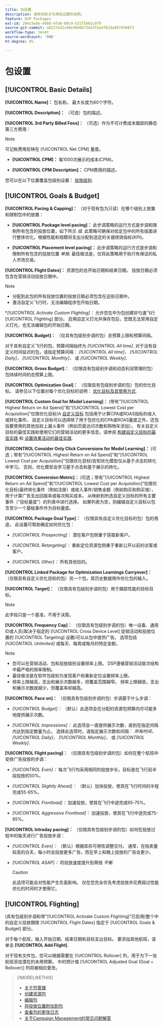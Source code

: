 ```yaml
---
title: 包设置
description: 请参阅有关可用包设置的说明。
feature: DSP Packages
exl-id: 20ec5e8e-4980-4fa0-80c9-531f5b02c0f9
source-git-commit: a8227e42c49e30d6b73daf51e4f62da05f6508f3
workflow-type: tm+mt
source-wordcount: '996'
ht-degree: 0%

---
```


# 包设置

## [!UICONTROL Basic Details]

**[!UICONTROL Name]：** 包名称。 最大长度为60个字符。

**[!UICONTROL Description]：** （可选）包的描述。

**[!UICONTROL 3rd Party Billed Fees]：** （可选）作为不可计费成本跟踪的静态第三方费用：

>[!NOTE]
>
>可记帐费用反映在 [!UICONTROL Net CPM] 量度。
>
* **[!UICONTROL CPM]：** 每1000次展示的成本(CPM)。

* **[!UICONTROL CPM Description]：** CPM费用的描述。

您可以在以下位置覆盖包级别设置： [投放级别](/help/dsp/campaign-management/placements/placement-settings.md).

## [!UICONTROL Goals & Budget]

**[!UICONTROL Pacing & Capping]：** （对于现有包为只读）在哪个级别上放置和限制包中的放置：

* **[!UICONTROL Package level pacing]：** 此步调策略的运行方式是步调和限制所有包含的投放位置，如下所示 *组*. 此策略可确保对给定包中的所有版面进行整体优化，根据性能和规模将支出分配到选定的关键绩效指标(KPI)。

* **[!UICONTROL Placement level pacing]：**  此步调策略的运行方式是步调和限制所有包含的投放位置 *单独*. 最佳做法是，仅将此策略用于执行有保证的私人市场交易。

**[!UICONTROL Flight Dates]：** 资源包的总开始日期和结束日期。 投放日期必须包含在营销活动投放日期中。

>[!NOTE]
>
>* 分配到此包的所有投放位置的投放日期必须包含在这些日期中。
> * 激活自定义飞行时，无法编辑程序包开始日期。

**[!UICONTROL *Activate Custom Flighting]：** 允许您在中为包创建非匀速飞行 [!UICONTROL Flighting] 部分。 启用自定义灯光并保存包后，您既无法禁用自定义灯光，也无法编辑包的开始日期。

**[!UICONTROL Budget]：** （仅具有包级别步调的包）总预算上限和预算间隔。

对于具有自定义飞行的包，预算间隔始终为 *[!UICONTROL All time]*. 对于没有自定义时间延迟的包，请指定预算间隔： *[!UICONTROL All time]，* *[!UICONTROL Daily]，* *[!UICONTROL Monthly]，* 或 *[!UICONTROL Weekly]*.

**[!UICONTROL Gross Budget]：** （仅限具有包级别步调和动态利润管理的包）包持续时间的总预算上限。

**[!UICONTROL Optimization Goal]：** （仅限具有包级别步调的包）包的优化目标。 请参见以下位置对每个优化目标的说明： [优化目标及其使用方式](/help/dsp/optimization/optimization-goals.md).

**[!UICONTROL Custom Goal for Model Learning]：** (带有&quot;[!UICONTROL Highest Return on Ad Spend]”和“[!UICONTROL Lowest Cost per Acquisition]”仅限优化目标)A [自定义目标](/help/dsp/optimization/custom-goal.md) 包括用于计算CPA或ROAS指标的收入或转化事件。 自定义目标可以选择除了用于包优化的CPA或ROAS量度之外，还包括要使用的其他加权上漏斗事件（例如页面访问次数和购物车添加）。 有关自定义目标的最佳实践和使用它们的营销活动的更多信息，请参阅 [构建自定义目标的最佳实践](/help/dsp/optimization/custom-goal.md#custom-goal-best-practices) 和 [设置效果活动的最佳实践](/help/dsp/optimization/campaign-best-practices-performance.md).<!-- At some point, all of the objectives will be prefixed with "ADSP " -->

**[!UICONTROL Consider Only Click Conversions for Model Learning]：** (可选；带有&quot;[!UICONTROL Highest Return on Ad Spend]”和“[!UICONTROL Lowest Cost per Acquisition]&quot;仅限优化目标)告知优化模型仅从基于点击的转化中学习。 否则，优化模型会学习基于点击和基于展示的转化。

**[!UICONTROL Conversion Metric]：** (可选；带有&quot;[!UICONTROL Highest Return on Ad Spend]”和“[!UICONTROL Lowest Cost per Acquisition]“仅限优化目标)最终转化事件（例如注册）或收入事件/销售金额（例如购买和购买值），用于计算广告支出回报率或每次购买成本。 从映射到所选自定义目标的所有主要事件（“目标量度”）的列表中进行选择。 如果列表为空，则编辑自定义目标以包含至少一个基础事件作为目标量度。

**[!UICONTROL Package Goal Type]：** （仅限具有自定义优化目标的包）包的用途。 此设置可帮助确定如何优化包：

* *[!UICONTROL Prospecting]：* 潜在客户包侧重于获取新客户。

* *[!UICONTROL Retargeting]：* 重新定位资源包侧重于重新公开以前的访客或客户。

* *[!UICONTROL Other]：* 所有其他目的。

**[!UICONTROL Linked Package for Optimization Learnings Carryover]：** （仅限具有自定义优化目标的包）另一个包，其历史数据用作优化包的输入。

**[!UICONTROL Target]：** （仅限具有包级别步调的包）用于跟踪性能的目标目标。

>[!NOTE]
>
>此字段只是一个基准，不用于决策。

**[!UICONTROL Frequency Cap]：** （仅限具有包级别步调的包）唯一设备、通用ID或人员(取决于指定的 [!UICONTROL Cross Device Level] 促销活动和投放位置的 [!UICONTROL Targeting] 设置)可以从包中提供广告。 选项包括 *[!UICONTROL Unlimited]* 或每天、每周或每月的特定金额。

>[!NOTE]
>
>* 您可以在营销活动、包和投放级别设置频率上限。 DSP遵循营销活动层次结构中最严格的频率限制。
>* 最佳做法是在软件包级别为发现客户和重新定位设置频率上限。
> * 频率上限越高，支出和展示次数越多，但覆盖范围越窄。 频率上限越低，支出和展示次数就越少，但覆盖率却越高。

**[!UICONTROL Pace on]：** （仅限具有包级别步调的包）步调基于什么步调：

* *[!UICONTROL Budget]：* （默认）此选项会在分配的资源包预算内尽可能多地提供展示次数。

* *[!UICONTROL Impressions]：* 此选项会一直提供展示次数，直到在指定间隔内达到指定数量为止。 选择此选项时，请指定展示次数和间隔： *所有时间，* *[!UICONTROL Daily]，* *[!UICONTROL Monthly]，* 或 *[!UICONTROL Weekly]*.

**[!UICONTROL Flight pacing]：** （仅限具有包级别步调的包）如何在整个航班中安排广告投放的步调：

* *[!UICONTROL Even]：* 每次飞行均采用相同的投放步长，目标是在飞行前半段投放的50%。

* *[!UICONTROL Slightly Ahead]：* （默认）加快投放，使其在飞行时间的半程完成55-65%。

* *[!UICONTROL Frontload]：* 加速投放，使其在飞行中途完成65-75%。

* *[!UICONTROL Aggressive Frontload]：* 加速投放，使其在飞行中途完成75-85%。

**[!UICONTROL Intraday pacing]：** （仅限具有包级别步调的包）如何在投放过程中的每天进行广告投放步调：

* *[!UICONTROL Even]：* （默认）根据库存可用性调整交付。 通常，在拍卖量较高的白天，每小时会投放更多广告，而在早上和晚上投放的广告会更少。

* *[!UICONTROL ASAP]：* 将投放速度提升到两倍 *平衡*.

  >[!CAUTION]
  >
  >此选项可能会对性能产生负面影响。 仅在您完全优先考虑投放并花费超过性能优化的时间时才使用它。

## [!UICONTROL Flighting]

(具有包级别步调和带&quot;[!UICONTROL Activate Custom Flighting]”已启用)整个中的自定义投放期限 [!UICONTROL Flight Dates] 指定于 [!UICONTROL Goals & Budget] 部分。

对于每个航班，输入开始日期、结束日期和目标支出目标。 要添加其他航班，请单击 **[!UICONTROL Add Flight]**.

对于现有文件包，您可以根据需要在 [!UICONTROL Rollover] 列，用于为下一张航班添加潜在的未用预算。 中的预计值 [!UICONTROL Adjusted Goal (Goal + Rollover)] 列将被相应更改。<!-- clarify usage -->

>[!MORELIKETHIS]
>
>* [关于包管理](package-about.md)
>* [创建资源包](package-create.md)
>* [编辑包](package-edit.md)
>* [将投放位置附加到包](package-attach-placement.md)
>* [查看包的更改日志](package-change-log.md)
>* [关于Campaign Management的常见问题解答](/help/dsp/campaign-management/faq-campaign-management.md)
